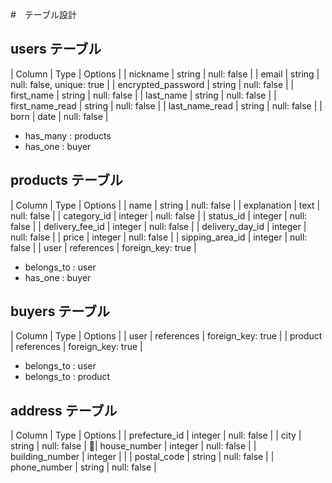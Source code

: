 #　テーブル設計

## users テーブル
| Column              | Type     | Options                   |
| nickname            | string   | null: false               |
| email               | string   | null: false, unique: true |
| encrypted_password  | string   | null: false               |
| first_name          | string   | null: false               |
| last_name           | string   | null: false               |
| first_name_read     | string   | null: false               |
| last_name_read      | string   | null: false               |
| born                | date     | null: false               |

- has_many : products
- has_one : buyer


## products テーブル
| Column           | Type       | Options           |
| name             | string     | null: false       |
| explanation      | text       | null: false       |
| category_id      | integer    | null: false       |
| status_id        | integer    | null: false       |
| delivery_fee_id  | integer    | null: false       |
| delivery_day_id  | integer    | null: false       |
| price            | integer    | null: false       |
| sipping_area_id  | integer    | null: false       |
| user             | references | foreign_key: true |

- belongs_to : user
- has_one : buyer

## buyers テーブル
| Column           | Type       | Options           |
| user             | references | foreign_key: true |
| product          | references | foreign_key: true |

- belongs_to : user
- belongs_to : product

## address テーブル
| Column          | Type    | Options     |
| prefecture_id   | integer | null: false |
| city            | string  | null: false |
| house_number    | integer | null: false |
| building_number | integer |             |
| postal_code     | string  | null: false |
| phone_number    | string  | null: false |

